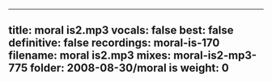 
---
title: moral is2.mp3
vocals: false
best: false
definitive: false
recordings: moral-is-170
filename: moral is2.mp3
mixes: moral-is2-mp3-775
folder: 2008-08-30/moral is
weight: 0
---
